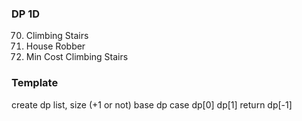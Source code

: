 ### DP 1D
70. Climbing Stairs
198. House Robber
746. Min Cost Climbing Stairs


### Template
create dp list, size (+1 or not)
base dp case dp[0] dp[1]
return dp[-1]